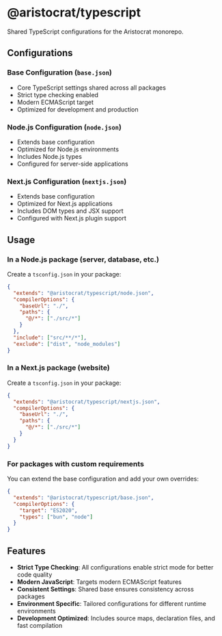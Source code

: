 # @aristocrat/typescript

Shared TypeScript configurations for the Aristocrat monorepo.

## Configurations

### Base Configuration (`base.json`)
- Core TypeScript settings shared across all packages
- Strict type checking enabled
- Modern ECMAScript target
- Optimized for development and production

### Node.js Configuration (`node.json`)
- Extends base configuration
- Optimized for Node.js environments
- Includes Node.js types
- Configured for server-side applications

### Next.js Configuration (`nextjs.json`)
- Extends base configuration
- Optimized for Next.js applications
- Includes DOM types and JSX support
- Configured with Next.js plugin support

## Usage

### In a Node.js package (server, database, etc.)

Create a `tsconfig.json` in your package:

```json
{
  "extends": "@aristocrat/typescript/node.json",
  "compilerOptions": {
    "baseUrl": "./",
    "paths": {
      "@/*": ["./src/*"]
    }
  },
  "include": ["src/**/*"],
  "exclude": ["dist", "node_modules"]
}
```

### In a Next.js package (website)

Create a `tsconfig.json` in your package:

```json
{
  "extends": "@aristocrat/typescript/nextjs.json",
  "compilerOptions": {
    "baseUrl": "./",
    "paths": {
      "@/*": ["./src/*"]
    }
  }
}
```

### For packages with custom requirements

You can extend the base configuration and add your own overrides:

```json
{
  "extends": "@aristocrat/typescript/base.json",
  "compilerOptions": {
    "target": "ES2020",
    "types": ["bun", "node"]
  }
}
```

## Features

- **Strict Type Checking**: All configurations enable strict mode for better code quality
- **Modern JavaScript**: Targets modern ECMAScript features
- **Consistent Settings**: Shared base ensures consistency across packages
- **Environment Specific**: Tailored configurations for different runtime environments
- **Development Optimized**: Includes source maps, declaration files, and fast compilation
